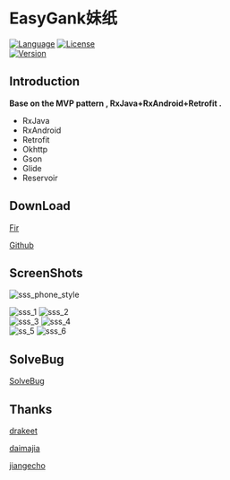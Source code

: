 EasyGank妹纸
==

[![Language](https://img.shields.io/badge/language-Java-EE0000.svg)]() 
[![License](https://img.shields.io/badge/license-GPL%203.0-blue.svg)](https://github.com/CaMnter/EasyGank/blob/master/LICENSE)  
[![Version](https://img.shields.io/badge/version-1.2-8470FF.svg)]() 


## Introduction

**Base on the MVP pattern , RxJava+RxAndroid+Retrofit .**

- RxJava
- RxAndroid
- Retrofit
- Okhttp
- Gson
- Glide
- Reservoir



## DownLoad

[Fir](http://fir.im/easygank)  

[Github](https://github.com/CaMnter/EasyGank/blob/master/app/EasyGank_v1.1_2016-01-17_Github.apk)




## ScreenShots
![sss_phone_style](https://github.com/CaMnter/EasyGank/raw/master/screenshots/sss_phone_style.png)   

![sss_1](https://github.com/CaMnter/EasyGank/raw/master/screenshots/sss_1.png) ![sss_2](https://github.com/CaMnter/EasyGank/raw/master/screenshots/sss_2.png)   
![sss_3](https://github.com/CaMnter/EasyGank/raw/master/screenshots/sss_3.png) ![sss_4](https://github.com/CaMnter/EasyGank/raw/master/screenshots/sss_4.png)  
![ss_5](https://github.com/CaMnter/EasyGank/raw/master/screenshots/sss_5.png) ![sss_6](https://github.com/CaMnter/EasyGank/raw/master/screenshots/sss_6.gif)




## SolveBug

[SolveBug](https://github.com/CaMnter/EasyGank/blob/master/md/SolveBug.md)  



## Thanks

[drakeet](https://github.com/drakeet)  

[daimajia](https://github.com/daimajia)  

[jiangecho](https://github.com/jiangecho)  




